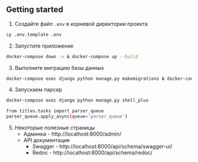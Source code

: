 ## Getting started

1. Создайте файл `.env` в корневой директории проекта
```bash
cp .env.template .env
```
2. Запустите приложение

```bash
docker-compose down -v & docker-compose up --build
```
3. Выполните миграцию базы данных
```bash
docker-compose exec django python manage.py makemigrations & docker-compose exec django python manage.py migrate & docker-compose exec django python manage.py collectstatic --noinput & docker-compose exec django python manage.py createsuperuser --username admin --email admin@gmail.com --noinput
```
4. Запускаем парсер
```bash
docker-compose exec django python manage.py shell_plus
```
```bash
from titles.tasks import parser_queue
parser_queue.apply_async(queue='parser_queue')
```
5. Некоторые полезные страницы
   * Админка - http://localhost:8000/admin/
   * API документация
     * Swagger - http://localhost:8000/api/schema/swagger-ui/
     * Redoc - http://localhost:8000/api/schema/redoc/
